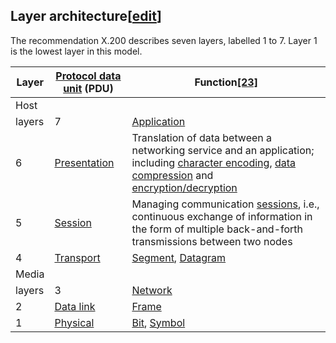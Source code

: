 ## Layer architecture\[[edit](https://en.wikipedia.org/w/index.php?title=OSI_model&action=edit&section=4)\]

The recommendation X.200 describes seven layers, labelled 1 to 7. Layer 1 is the lowest layer in this model.

| Layer | [Protocol data unit](https://en.wikipedia.org/wiki/Protocol_data_unit) (PDU) | Function[\[23\]](https://en.wikipedia.org/wiki/OSI_model#cite_note-23) |
| --- | --- | --- |
| Host  
layers | 7 | [Application](https://en.wikipedia.org/wiki/Application_layer) | [Data](https://en.wikipedia.org/wiki/Data_(computing)) | High-level [APIs](https://en.wikipedia.org/wiki/API), including resource sharing, remote file access |
| 6 | [Presentation](https://en.wikipedia.org/wiki/Presentation_layer) | Translation of data between a networking service and an application; including [character encoding](https://en.wikipedia.org/wiki/Character_encoding), [data compression](https://en.wikipedia.org/wiki/Data_compression) and [encryption/decryption](https://en.wikipedia.org/wiki/Encryption) |
| 5 | [Session](https://en.wikipedia.org/wiki/Session_layer) | Managing communication [sessions](https://en.wikipedia.org/wiki/Session_(computer_science)), i.e., continuous exchange of information in the form of multiple back-and-forth transmissions between two nodes |
| 4 | [Transport](https://en.wikipedia.org/wiki/Transport_layer) | [Segment](https://en.wikipedia.org/wiki/Packet_segmentation), [Datagram](https://en.wikipedia.org/wiki/Datagram) | Reliable transmission of data segments between points on a network, including [segmentation](https://en.wikipedia.org/wiki/Packet_segmentation), [acknowledgement](https://en.wikipedia.org/wiki/Acknowledgement_(data_networks)) and [multiplexing](https://en.wikipedia.org/wiki/Multiplexing) |
| Media  
layers | 3 | [Network](https://en.wikipedia.org/wiki/Network_layer) | [Packet](https://en.wikipedia.org/wiki/Network_packet) | Structuring and managing a multi-node network, including [addressing](https://en.wikipedia.org/wiki/Address_space), [routing](https://en.wikipedia.org/wiki/Routing) and [traffic control](https://en.wikipedia.org/wiki/Network_traffic_control) |
| 2 | [Data link](https://en.wikipedia.org/wiki/Data_link_layer) | [Frame](https://en.wikipedia.org/wiki/Frame_(networking)) | Transmission of data frames between two nodes connected by a physical layer |
| 1 | [Physical](https://en.wikipedia.org/wiki/Physical_layer) | [Bit](https://en.wikipedia.org/wiki/Bit), [Symbol](https://en.wikipedia.org/wiki/Symbol_rate#Symbols) | Transmission and reception of raw bit streams over a physical medium |